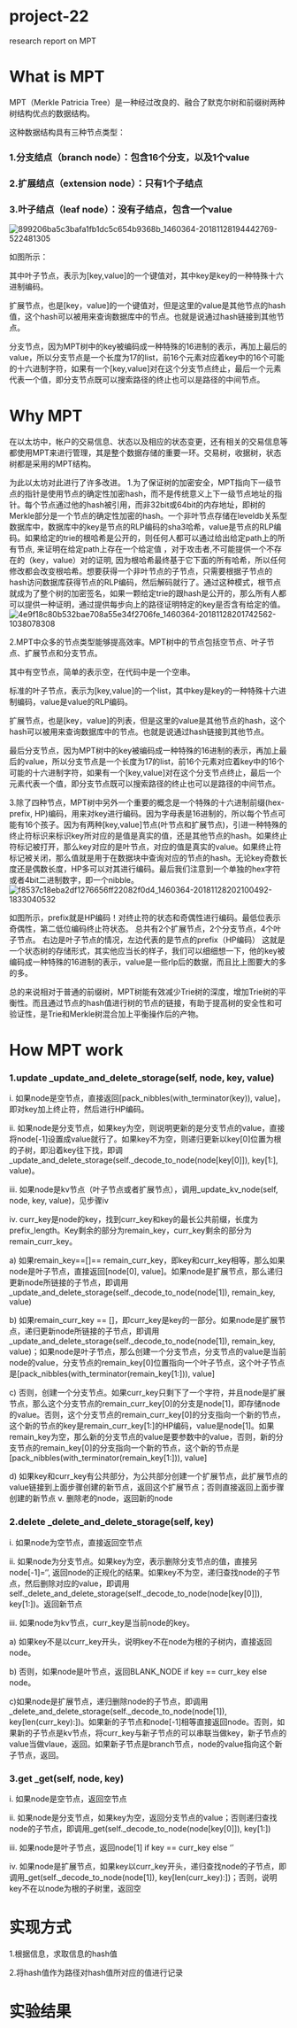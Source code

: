 
# project-22
research report on MPT

# What is MPT  
MPT（Merkle Patricia Tree）是一种经过改良的、融合了默克尔树和前缀树两种树结构优点的数据结构。

这种数据结构具有三种节点类型：

### 1.分支结点（branch node）：包含16个分支，以及1个value

### 2.扩展结点（extension node）：只有1个子结点

### 3.叶子结点（leaf node）：没有子结点，包含一个value
![899206ba5c3bafa1fb1dc5c654b9368b_1460364-20181128194442769-522481305](https://github.com/jlwdfq/project-22/assets/129512207/b760ed59-794e-4c54-a904-176c3238ed1d)

如图所示：

其中叶子节点，表示为[key,value]的一个键值对，其中key是key的一种特殊十六进制编码。

扩展节点，也是[key，value]的一个键值对，但是这里的value是其他节点的hash值，这个hash可以被用来查询数据库中的节点。也就是说通过hash链接到其他节点。

分支节点，因为MPT树中的key被编码成一种特殊的16进制的表示，再加上最后的value，所以分支节点是一个长度为17的list，前16个元素对应着key中的16个可能的十六进制字符，如果有一个[key,value]对在这个分支节点终止，最后一个元素代表一个值，即分支节点既可以搜索路径的终止也可以是路径的中间节点。

# Why MPT
在以太坊中，帐户的交易信息、状态以及相应的状态变更，还有相关的交易信息等都使用MPT来进行管理，其是整个数据存储的重要一环。交易树，收据树，状态树都是采用的MPT结构。

为此以太坊对此进行了许多改进。
1.为了保证树的加密安全，MPT指向下一级节点的指针是使用节点的确定性加密hash，而不是传统意义上下一级节点地址的指针。每个节点通过他的hash被引用，而非32bit或64bit的内存地址，即树的Merkle部分是一个节点的确定性加密的hash。一个非叶节点存储在leveldb关系型数据库中，数据库中的key是节点的RLP编码的sha3哈希，value是节点的RLP编码。如果给定的trie的根哈希是公开的，则任何人都可以通过给出给定path上的所有节点, 来证明在给定path上存在一个给定值 ，对于攻击者,不可能提供一个不存在的（key，value）对的证明, 因为根哈希最终基于它下面的所有哈希，所以任何修改都会改变根哈希。想要获得一个非叶节点的子节点，只需要根据子节点的hash访问数据库获得节点的RLP编码，然后解码就行了。通过这种模式，根节点就成为了整个树的加密签名，如果一颗给定trie的跟hash是公开的，那么所有人都可以提供一种证明，通过提供每步向上的路径证明特定的key是否含有给定的值。
![4e9f18c80b532bae708a55e34f2706fe_1460364-20181128201742562-1038078308](https://github.com/jlwdfq/project-22/assets/129512207/a8778560-2391-46fa-a3e7-5d353b6b18f2)

2.MPT中众多的节点类型能够提高效率。MPT树中的节点包括空节点、叶子节点、扩展节点和分支节点。

其中有空节点，简单的表示空，在代码中是一个空串。

标准的叶子节点，表示为[key,value]的一个list，其中key是key的一种特殊十六进制编码，value是value的RLP编码。

扩展节点，也是[key，value]的列表，但是这里的value是其他节点的hash，这个hash可以被用来查询数据库中的节点。也就是说通过hash链接到其他节点。

最后分支节点，因为MPT树中的key被编码成一种特殊的16进制的表示，再加上最后的value，所以分支节点是一个长度为17的list，前16个元素对应着key中的16个可能的十六进制字符，如果有一个[key,value]对在这个分支节点终止，最后一个元素代表一个值，即分支节点既可以搜索路径的终止也可以是路径的中间节点。

3.除了四种节点，MPT树中另外一个重要的概念是一个特殊的十六进制前缀(hex-prefix, HP)编码，用来对key进行编码。因为字母表是16进制的，所以每个节点可能有16个孩子。因为有两种[key,value]节点(叶节点和扩展节点)，引进一种特殊的终止符标识来标识key所对应的是值是真实的值，还是其他节点的hash。如果终止符标记被打开，那么key对应的是叶节点，对应的值是真实的value。如果终止符标记被关闭，那么值就是用于在数据块中查询对应的节点的hash。无论key奇数长度还是偶数长度，HP多可以对其进行编码。最后我们注意到一个单独的hex字符或者4bit二进制数字，即一个nibble。
![f8537c18eba2df1276656ff22082f0d4_1460364-20181128202100492-1833040532](https://github.com/jlwdfq/project-22/assets/129512207/c8d7a6cb-14ac-434c-8118-2843a2c6e266)

如图所示，prefix就是HP编码！对终止符的状态和奇偶性进行编码。最低位表示奇偶性，第二低位编码终止符状态。
总共有2个扩展节点，2个分支节点，4个叶子节点。 右边是叶子节点的情况，左边代表的是节点的prefix（HP编码）
这就是一个状态树的存储形式，其实他应当长的样子，我们可以细细想一下，他的key被编码成一种特殊的16进制的表示，value是一些rlp后的数据，而且比上图要大的多的多。

总的来说相对于普通的前缀树，MPT树能有效减少Trie树的深度，增加Trie树的平衡性。而且通过节点的hash值进行树的节点的链接，有助于提高树的安全性和可验证性，是Trie和Merkle树混合加上平衡操作后的产物。
# How MPT work
### 1.update  _update_and_delete_storage(self, node, key, value)
i. 如果node是空节点，直接返回[pack_nibbles(with_terminator(key)), value]，即对key加上终止符，然后进行HP编码。

ii. 如果node是分支节点，如果key为空，则说明更新的是分支节点的value，直接将node[-1]设置成value就行了。如果key不为空，则递归更新以key[0]位置为根的子树，即沿着key往下找，即调_update_and_delete_storage(self._decode_to_node(node[key[0]]), key[1:], value)。

iii. 如果node是kv节点（叶子节点或者扩展节点），调用_update_kv_node(self, node, key, value)，见步骤iv

iv. curr_key是node的key，找到curr_key和key的最长公共前缀，长度为prefix_length。Key剩余的部分为remain_key，curr_key剩余的部分为remain_curr_key。

a)    如果remain_key==[]== remain_curr_key，即key和curr_key相等，那么如果node是叶子节点，直接返回[node[0], value]。如果node是扩展节点，那么递归更新node所链接的子节点，即调用_update_and_delete_storage(self._decode_to_node(node[1]), remain_key, value)

b)    如果remain_curr_key == []，即curr_key是key的一部分。如果node是扩展节点，递归更新node所链接的子节点，即调用_update_and_delete_storage(self._decode_to_node(node[1]), remain_key, value)；如果node是叶子节点，那么创建一个分支节点，分支节点的value是当前node的value，分支节点的remain_key[0]位置指向一个叶子节点，这个叶子节点是[pack_nibbles(with_terminator(remain_key[1:])), value]

c)    否则，创建一个分支节点。如果curr_key只剩下了一个字符，并且node是扩展节点，那么这个分支节点的remain_curr_key[0]的分支是node[1]，即存储node的value。否则，这个分支节点的remain_curr_key[0]的分支指向一个新的节点，这个新的节点的key是remain_curr_key[1:]的HP编码，value是node[1]。如果remain_key为空，那么新的分支节点的value是要参数中的value，否则，新的分支节点的remain_key[0]的分支指向一个新的节点，这个新的节点是[pack_nibbles(with_terminator(remain_key[1:])), value]

d)    如果key和curr_key有公共部分，为公共部分创建一个扩展节点，此扩展节点的value链接到上面步骤创建的新节点，返回这个扩展节点；否则直接返回上面步骤创建的新节点
v. 删除老的node，返回新的node

### 2.delete  _delete_and_delete_storage(self, key)
i. 如果node为空节点，直接返回空节点

ii. 如果node为分支节点。如果key为空，表示删除分支节点的值，直接另node[-1]=‘’, 返回node的正规化的结果。如果key不为空，递归查找node的子节点，然后删除对应的value，即调用self._delete_and_delete_storage(self._decode_to_node(node[key[0]]), key[1:])。返回新节点

iii. 如果node为kv节点，curr_key是当前node的key。

a) 如果key不是以curr_key开头，说明key不在node为根的子树内，直接返回node。

b) 否则，如果node是叶节点，返回BLANK_NODE if key == curr_key else node。

c)如果node是扩展节点，递归删除node的子节点，即调用_delete_and_delete_storage(self._decode_to_node(node[1]), key[len(curr_key):])。如果新的子节点和node[-1]相等直接返回node。否则，如果新的子节点是kv节点，将curr_key与新子节点的可以串联当做key，新子节点的value当做vlaue，返回。如果新子节点是branch节点，node的value指向这个新子节点，返回。
### 3.get  _get(self, node, key)
i. 如果node是空节点，返回空节点

ii. 如果node是分支节点，如果key为空，返回分支节点的value；否则递归查找node的子节点，即调用_get(self._decode_to_node(node[key[0]]), key[1:])

iii. 如果node是叶子节点，返回node[1] if key == curr_key else ‘’

iv. 如果node是扩展节点，如果key以curr_key开头，递归查找node的子节点，即调用_get(self._decode_to_node(node[1]), key[len(curr_key):])；否则，说明key不在以node为根的子树里，返回空
# 实现方式

1.根据信息，求取信息的hash值

2.将hash值作为路径对hash值所对应的值进行记录
# 实验结果

